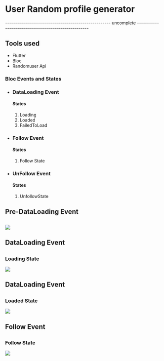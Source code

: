 <h1>User Random profile generator</h1>
-----------------------------------------------------
                    uncomplete
-----------------------------------------------------
<h2>Tools used</h2>
<ul>
 <li>Flutter</li>
 <li>Bloc</li>
 <li>Randomuser Api</li>
</ul>
<h3>Bloc Events and States</h3>
<ul>
  <li>
    <h3>DataLoading Event</h3>
     <h4>States</h4>
     <ol>
     <li>Loading</li>
     <li>Loaded</li>
     <li>FailedToLoad</li>
     </ol> 
  </li> <li>
    <h3>Follow Event</h3>
     <h4>States</h4>
     <ol>
     <li>Follow State</li>
     </ol>
      
  </li> <li>
    <h3>UnFollow Event</h3>
     <h4>States</h4>
     <ol>
     <li>UnfollowState</li>
     </ol> 
  </li>
  
</ul>
<h2>Pre-DataLoading Event<h2>
<image src="assetsForREADME/1.jpg"/>
<h2>DataLoading Event<h2>
<h3>Loading State</h3>
<image src="assetsForREADME/2.jpg"/>
<h2>DataLoading Event<h2>
<h3>Loaded State</h3>
<image src="assetsForREADME/3.jpg"/>
<h2>Follow Event<h2>
<h3>Follow State</h3>
<image src="assetsForREADME/4.jpg"/>
